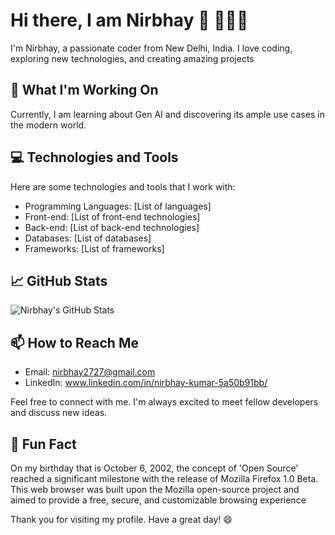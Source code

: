 # Hi there, I am Nirbhay 👋 🧑🏽‍💻

I'm Nirbhay, a passionate coder from New Delhi, India. I love coding, exploring new technologies, and creating amazing projects

## 🔭 What I'm Working On

Currently, I am learning about Gen AI and discovering its ample use cases in the modern world.

## 💻 Technologies and Tools

Here are some technologies and tools that I work with:

- Programming Languages: [List of languages]
- Front-end: [List of front-end technologies]
- Back-end: [List of back-end technologies]
- Databases: [List of databases]
- Frameworks: [List of frameworks]


## 📈 GitHub Stats

![Nirbhay's GitHub Stats](https://github-readme-stats.vercel.app/api?username=Nirbhay2727&show_icons=true&theme=dark)


## 📫 How to Reach Me

- Email: nirbhay2727@gmail.com
- LinkedIn: www.linkedin.com/in/nirbhay-kumar-5a50b91bb/

Feel free to connect with me. I'm always excited to meet fellow developers and discuss new ideas.

## 🎯 Fun Fact

On my birthday that is October 6, 2002, the concept of 'Open Source' reached a significant milestone with the release of Mozilla Firefox 1.0 Beta. This web browser was built upon the Mozilla open-source project and aimed to provide a free, secure, and customizable browsing experience

Thank you for visiting my profile. Have a great day! 😄
